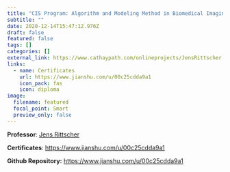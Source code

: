 ```yaml
---
title: "CIS Program: Algorithm and Modeling Method in Biomedical Imaging"
subtitle: ""
date: 2020-12-14T15:47:12.976Z
draft: false
featured: false
tags: []
categories: []
external_link: https://www.cathaypath.com/onlineprojects/JensRittscher.html
links:
  - name: Certificates
    url: https://www.jianshu.com/u/00c25cdda9a1
    icon_pack: fas
    icon: diploma
image:
  filename: featured
  focal_point: Smart
  preview_only: false
---
```

**Professor**: [Jens Rittscher](http://www.hmc.ox.ac.uk/people/dr-jens-rittscher/)

**Certificates**: https://www.jianshu.com/u/00c25cdda9a1

**Github Repository:** https://www.jianshu.com/u/00c25cdda9a1